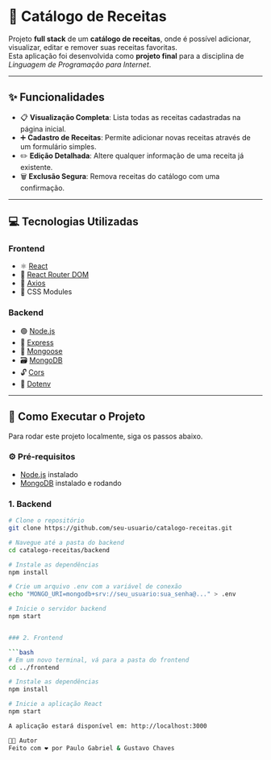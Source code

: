 # 🍳 Catálogo de Receitas

Projeto **full stack** de um **catálogo de receitas**, onde é possível adicionar, visualizar, editar e remover suas receitas favoritas.  
Esta aplicação foi desenvolvida como **projeto final** para a disciplina de *Linguagem de Programação para Internet*.

---

## ✨ Funcionalidades

- 📋 **Visualização Completa**: Lista todas as receitas cadastradas na página inicial.  
- ➕ **Cadastro de Receitas**: Permite adicionar novas receitas através de um formulário simples.  
- ✏️ **Edição Detalhada**: Altere qualquer informação de uma receita já existente.  
- 🗑️ **Exclusão Segura**: Remova receitas do catálogo com uma confirmação.

---

## 💻 Tecnologias Utilizadas

### Frontend
- ⚛️ [React](https://reactjs.org/)
- 🔁 [React Router DOM](https://reactrouter.com/)
- 🔗 [Axios](https://axios-http.com/)
- 🎨 CSS Modules

### Backend
- 🟢 [Node.js](https://nodejs.org/)
- 🚀 [Express](https://expressjs.com/)
- 🌱 [Mongoose](https://mongoosejs.com/)
- 🗃️ [MongoDB](https://www.mongodb.com/)
- 🔓 [Cors](https://www.npmjs.com/package/cors)
- 🔐 [Dotenv](https://www.npmjs.com/package/dotenv)

---

## 🚀 Como Executar o Projeto

Para rodar este projeto localmente, siga os passos abaixo.

### ⚙️ Pré-requisitos
- [Node.js](https://nodejs.org/) instalado
- [MongoDB](https://www.mongodb.com/) instalado e rodando

### 1. Backend

```bash
# Clone o repositório
git clone https://github.com/seu-usuario/catalogo-receitas.git

# Navegue até a pasta do backend
cd catalogo-receitas/backend

# Instale as dependências
npm install

# Crie um arquivo .env com a variável de conexão
echo "MONGO_URI=mongodb+srv://seu_usuario:sua_senha@..." > .env

# Inicie o servidor backend
npm start


### 2. Frontend

```bash
# Em um novo terminal, vá para a pasta do frontend
cd ../frontend

# Instale as dependências
npm install

# Inicie a aplicação React
npm start

A aplicação estará disponível em: http://localhost:3000

👨‍💻 Autor
Feito com ❤️ por Paulo Gabriel & Gustavo Chaves

